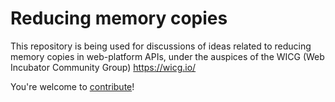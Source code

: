 # Reducing memory copies

This repository is being used for discussions of ideas related to reducing memory copies in web-platform APIs, under the auspices of the WICG (Web Incubator Community Group) https://wicg.io/

You're welcome to [contribute](CONTRIBUTING.md)!

